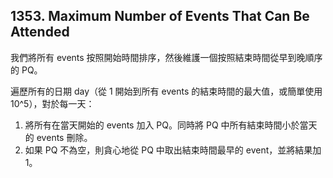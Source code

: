 ## 1353. Maximum Number of Events That Can Be Attended

我們將所有 events 按照開始時間排序，然後維護一個按照結束時間從早到晚順序的 PQ。

遍歷所有的日期 day（從 1 開始到所有 events 的結束時間的最大值，或簡單使用 10^5），對於每一天：

1. 將所有在當天開始的 events 加入 PQ。同時將 PQ 中所有結束時間小於當天的 events 刪除。
2. 如果 PQ 不為空，則貪心地從 PQ 中取出結束時間最早的 event，並將結果加 1。
